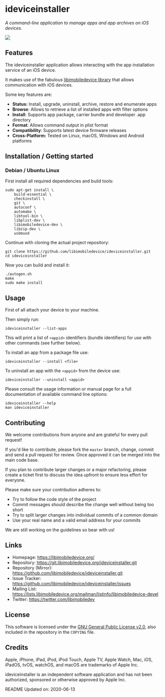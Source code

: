 # ideviceinstaller

*A command-line application to manage apps and app archives on iOS devices.*

![](https://github.com/davidkra230/ideviceinstaller/actions/workflows/build.yml/badge.svg)

## Features

The ideviceinstaller application allows interacting with the app installation
service of an iOS device.

It makes use of the fabulous [libimobiledevice library](https://github.com/libimobiledevice/libimobiledevice) that allows
communication with iOS devices.

Some key features are:

- **Status:** Install, upgrade, uninstall, archive, restore and enumerate apps
- **Browse**: Allows to retrieve a list of installed apps with filter options
- **Install**: Supports app package, carrier bundle and developer .app directory
- **Format**: Allows command output in plist format
- **Compatibility**: Supports latest device firmware releases
- **Cross-Platform:** Tested on Linux, macOS, Windows and Android platforms

## Installation / Getting started

### Debian / Ubuntu Linux

First install all required dependencies and build tools:
```shell
sudo apt-get install \
	build-essential \
	checkinstall \
	git \
	autoconf \
	automake \
	libtool-bin \
	libplist-dev \
	libimobiledevice-dev \
	libzip-dev \
	usbmuxd
```

Continue with cloning the actual project repository:
```shell
git clone https://github.com/libimobiledevice/ideviceinstaller.git
cd ideviceinstaller
```

Now you can build and install it:
```shell
./autogen.sh
make
sudo make install
```

## Usage

First of all attach your device to your machine.

Then simply run:
```shell
ideviceinstaller --list-apps
```

This will print a list of `<appid>` identifiers (bundle identifiers) for use
with other commands (see further below).

To install an app from a package file use:
```shell
ideviceinstaller --install <file>
```

To uninstall an app with the `<appid>` from the device use:
```shell
ideviceinstaller --uninstall <appid>
```

Please consult the usage information or manual page for a full documentation of
available command line options:
```shell
ideviceinstaller --help
man ideviceinstaller
```

## Contributing

We welcome contributions from anyone and are grateful for every pull request!

If you'd like to contribute, please fork the `master` branch, change, commit and
send a pull request for review. Once approved it can be merged into the main
code base.

If you plan to contribute larger changes or a major refactoring, please create a
ticket first to discuss the idea upfront to ensure less effort for everyone.

Please make sure your contribution adheres to:
* Try to follow the code style of the project
* Commit messages should describe the change well without being too short
* Try to split larger changes into individual commits of a common domain
* Use your real name and a valid email address for your commits

We are still working on the guidelines so bear with us!

## Links

* Homepage: https://libimobiledevice.org/
* Repository: https://git.libimobiledevice.org/ideviceinstaller.git
* Repository (Mirror): https://github.com/libimobiledevice/ideviceinstaller.git
* Issue Tracker: https://github.com/libimobiledevice/ideviceinstaller/issues
* Mailing List: https://lists.libimobiledevice.org/mailman/listinfo/libimobiledevice-devel
* Twitter: https://twitter.com/libimobiledev

## License

This software is licensed under the [GNU General Public License v2.0](https://www.gnu.org/licenses/gpl-2.0.en.html),
also included in the repository in the `COPYING` file.

## Credits

Apple, iPhone, iPad, iPod, iPod Touch, Apple TV, Apple Watch, Mac, iOS,
iPadOS, tvOS, watchOS, and macOS are trademarks of Apple Inc.

ideviceinstaller is an independent software application and has not been
authorized, sponsored or otherwise approved by Apple Inc.

README Updated on: 2020-06-13
